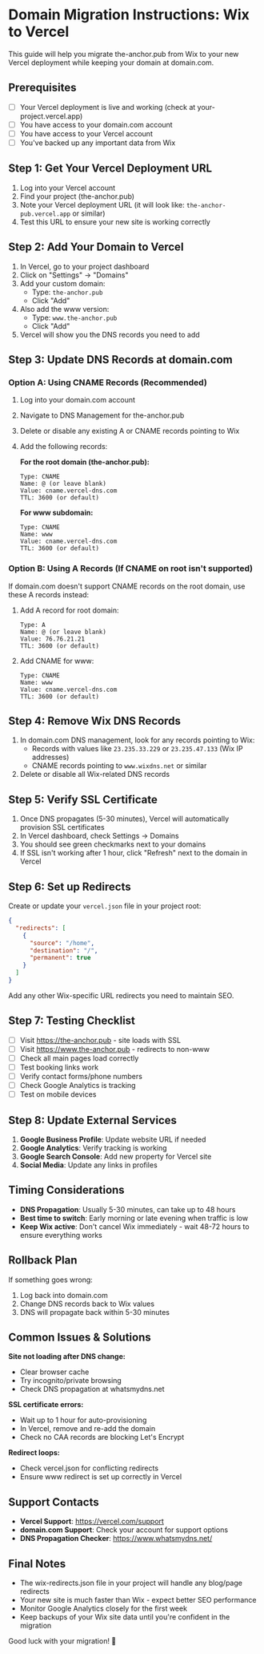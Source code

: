 # Domain Migration Instructions: Wix to Vercel

This guide will help you migrate the-anchor.pub from Wix to your new Vercel deployment while keeping your domain at domain.com.

## Prerequisites

- [ ] Your Vercel deployment is live and working (check at your-project.vercel.app)
- [ ] You have access to your domain.com account
- [ ] You have access to your Vercel account
- [ ] You've backed up any important data from Wix

## Step 1: Get Your Vercel Deployment URL

1. Log into your Vercel account
2. Find your project (the-anchor.pub)
3. Note your Vercel deployment URL (it will look like: `the-anchor-pub.vercel.app` or similar)
4. Test this URL to ensure your new site is working correctly

## Step 2: Add Your Domain to Vercel

1. In Vercel, go to your project dashboard
2. Click on "Settings" → "Domains"
3. Add your custom domain:
   - Type: `the-anchor.pub`
   - Click "Add"
4. Also add the www version:
   - Type: `www.the-anchor.pub`
   - Click "Add"
5. Vercel will show you the DNS records you need to add

## Step 3: Update DNS Records at domain.com

### Option A: Using CNAME Records (Recommended)

1. Log into your domain.com account
2. Navigate to DNS Management for the-anchor.pub
3. Delete or disable any existing A or CNAME records pointing to Wix
4. Add the following records:

   **For the root domain (the-anchor.pub):**
   ```
   Type: CNAME
   Name: @ (or leave blank)
   Value: cname.vercel-dns.com
   TTL: 3600 (or default)
   ```

   **For www subdomain:**
   ```
   Type: CNAME
   Name: www
   Value: cname.vercel-dns.com
   TTL: 3600 (or default)
   ```

### Option B: Using A Records (If CNAME on root isn't supported)

If domain.com doesn't support CNAME records on the root domain, use these A records instead:

1. Add A record for root domain:
   ```
   Type: A
   Name: @ (or leave blank)
   Value: 76.76.21.21
   TTL: 3600 (or default)
   ```

2. Add CNAME for www:
   ```
   Type: CNAME
   Name: www
   Value: cname.vercel-dns.com
   TTL: 3600 (or default)
   ```

## Step 4: Remove Wix DNS Records

1. In domain.com DNS management, look for any records pointing to Wix:
   - Records with values like `23.235.33.229` or `23.235.47.133` (Wix IP addresses)
   - CNAME records pointing to `www.wixdns.net` or similar
2. Delete or disable all Wix-related DNS records

## Step 5: Verify SSL Certificate

1. Once DNS propagates (5-30 minutes), Vercel will automatically provision SSL certificates
2. In Vercel dashboard, check Settings → Domains
3. You should see green checkmarks next to your domains
4. If SSL isn't working after 1 hour, click "Refresh" next to the domain in Vercel

## Step 6: Set up Redirects

Create or update your `vercel.json` file in your project root:

```json
{
  "redirects": [
    {
      "source": "/home",
      "destination": "/",
      "permanent": true
    }
  ]
}
```

Add any other Wix-specific URL redirects you need to maintain SEO.

## Step 7: Testing Checklist

- [ ] Visit https://the-anchor.pub - site loads with SSL
- [ ] Visit https://www.the-anchor.pub - redirects to non-www
- [ ] Check all main pages load correctly
- [ ] Test booking links work
- [ ] Verify contact forms/phone numbers
- [ ] Check Google Analytics is tracking
- [ ] Test on mobile devices

## Step 8: Update External Services

1. **Google Business Profile**: Update website URL if needed
2. **Google Analytics**: Verify tracking is working
3. **Google Search Console**: Add new property for Vercel site
4. **Social Media**: Update any links in profiles

## Timing Considerations

- **DNS Propagation**: Usually 5-30 minutes, can take up to 48 hours
- **Best time to switch**: Early morning or late evening when traffic is low
- **Keep Wix active**: Don't cancel Wix immediately - wait 48-72 hours to ensure everything works

## Rollback Plan

If something goes wrong:
1. Log back into domain.com
2. Change DNS records back to Wix values
3. DNS will propagate back within 5-30 minutes

## Common Issues & Solutions

**Site not loading after DNS change:**
- Clear browser cache
- Try incognito/private browsing
- Check DNS propagation at whatsmydns.net

**SSL certificate errors:**
- Wait up to 1 hour for auto-provisioning
- In Vercel, remove and re-add the domain
- Check no CAA records are blocking Let's Encrypt

**Redirect loops:**
- Check vercel.json for conflicting redirects
- Ensure www redirect is set up correctly in Vercel

## Support Contacts

- **Vercel Support**: https://vercel.com/support
- **domain.com Support**: Check your account for support options
- **DNS Propagation Checker**: https://www.whatsmydns.net/

## Final Notes

- The wix-redirects.json file in your project will handle any blog/page redirects
- Your new site is much faster than Wix - expect better SEO performance
- Monitor Google Analytics closely for the first week
- Keep backups of your Wix site data until you're confident in the migration

Good luck with your migration! 🚀